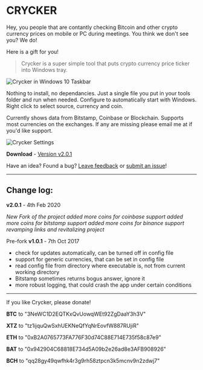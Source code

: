 # CRYCKER

Hey, you people that are contantly checking Bitcoin and other crypto currency prices on mobile or PC during meetings. You think we don't see you? We do!

Here is a gift for you!

> Crycker is a super simple tool that puts crypto currency price ticker into Windows tray.

![Crycker in Windows 10 Taskbar](https://vidmar.net/img/projects/crycker-taskbar.gif)

Nothing to install, no dependancies. Just a single file you put in your tools folder and run when needed. Configure to automatically start 
with Windows. Right click to select source, currency and coin.

<!-- ![Crycker](https://raw.githubusercontent.com/davidvidmar/Crycker/Cryker.png#floatright) -->

Currently shows data from Bitstamp, Coinbase or Blockchain. Supports most currencies on the exchanges. If any are missing please email me at if you'd like support.

![Crycker Settings](https://vidmar.net/img/projects/crycker-menu.png)

**Download**    - [Version v2.0.1](https://github.com/lethax/Crycker/releases/latest)


Have an idea?  Found a bug? [Leave feedback](mailto:lethaxcrypto@gmail.com) or [submit an issue](https://github.com/lethax/Crycker/issues)!

---

## Change log: ##

**v2.0.1** - 4th Feb 2020

*New Fork of the project*
*added more coins for coinbase support*
*added more coins for bitstamp support*
*added more coins for binance support*
*revamping links and revitalizing project*



Pre-fork **v1.0.1** - 7th Oct 2017 

* check for updates automatically, can be turned off in config file
* support for generic currencies, that can be set in config file
* read config file from directory where executable is, not from current working directory
* Bitstamp sometimes returns bogus answer, ignore it
* more robust logging, that could crash the app under certain conditions

---

If you like Crycker, please donate! 

**BTC** to "3NeWC1D2EQTKxQvUowqWEt92ZgDaaY3h3V"

**XTZ** to "tz1ijquQwSxhUEKNeQfYqNrEovfW887RUjiR"

**ETH** to "0xB2A0765773FA776F30d74C88E714E735f58c87e9"

**BAT** to "0x942904C68818E734d5A09b2e26ad8e3AFB908926"

**BCH** to "qq28gy49qwfhk4r3g9rh58ztpcn3k5mcnv9n2zdwj7"

